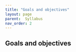 ```yaml
---
title: "Goals and objectives"
layout: page
parent:  Syllabus
nav_order: 2
---
```


## Goals and objectives